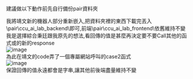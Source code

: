 建議做以下動作前先自行備份pair資料夾

我將靖文新的機器人部分重新嵌入,把資料夾裡的東西下載完丟入\pair\ccu_ai_lab_backend\即可,前端\pair\ccu_ai_lab_frontend\依舊維持不變  
我是選擇綜合秉廷跟我原先的想法,看回傳的值是甚麼再決定要不要Call其他的函式或的新的response  
![image](https://user-images.githubusercontent.com/82814921/208320335-6b8bb981-8e54-446e-9257-5594129edea5.png)  
為此在靖文的code弄了一個專屬網站呼叫的case2函式  
![image](https://user-images.githubusercontent.com/82814921/208320306-3365ba5f-2aaf-4da4-8455-7f4704852f60.png)  
保證回傳的值永遠都會是字串,讓其他前後端盡量維持不變  
